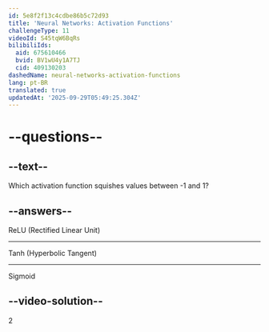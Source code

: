 ```yaml
---
id: 5e8f2f13c4cdbe86b5c72d93
title: 'Neural Networks: Activation Functions'
challengeType: 11
videoId: S45tqW6BqRs
bilibiliIds:
  aid: 675610466
  bvid: BV1wU4y1A7TJ
  cid: 409130203
dashedName: neural-networks-activation-functions
lang: pt-BR
translated: true
updatedAt: '2025-09-29T05:49:25.304Z'
---
```


# --questions--

## --text--

Which activation function squishes values between -1 and 1?

## --answers--

ReLU (Rectified Linear Unit)

---

Tanh (Hyperbolic Tangent)

---

Sigmoid

## --video-solution--

2

